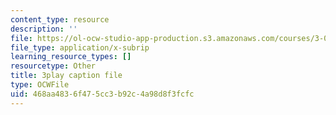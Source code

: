 ```yaml
---
content_type: resource
description: ''
file: https://ol-ocw-studio-app-production.s3.amazonaws.com/courses/3-091sc-introduction-to-solid-state-chemistry-fall-2010/468aa4836f475cc3b92c4a98d8f3fcfc_5l_S8WwBVnM.vtt
file_type: application/x-subrip
learning_resource_types: []
resourcetype: Other
title: 3play caption file
type: OCWFile
uid: 468aa483-6f47-5cc3-b92c-4a98d8f3fcfc
---
```

